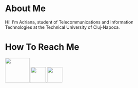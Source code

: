 # About Me
<p>Hi! I'm Adriana, student of  Telecommunications and Information Technologies at the Technical University of Cluj-Napoca.</p>

# How To Reach Me
<a href="https://www.facebook.com/adriana.stecalovici">
    <img src="https://user-images.githubusercontent.com/73295028/126076101-bceff28d-ed62-4e90-bdf4-0950aa5e0268.jpg" float= "left" width= "80px" width= "100%" height= "auto" padding= "15px">
</a>
<a href="https://www.instagram.com/adriana.stecalovici/">
    <img src="https://user-images.githubusercontent.com/73295028/126076207-e5e92bd6-80ee-4920-bd4b-f6d38974a8be.png"  float= "left" width= "50px"  width= "100%" height= "auto" padding= "15px">
  </a>
<a href="https://github.com/stecalovici-adriana">
    <img src="https://user-images.githubusercontent.com/73295028/126076358-7e1f4567-7415-4c02-8991-24f15292b45b.png" float= "left" width= "50px" width= "100%" height= "auto" padding= "15px">
</a>
